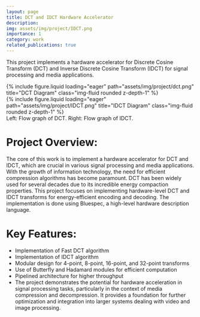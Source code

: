 ```yaml
---
layout: page
title: DCT and IDCT Hardware Accelerator
description:
img: assets/img/project/IDCT.png
importance: 1
category: work
related_publications: true
---
```


This project implements a hardware accelerator for Discrete Cosine Transform (DCT) and Inverse Discrete Cosine Transform (IDCT) for signal processing and media applications. 

<div class="row"> <div class="col-sm mt-3 mt-md-0"> {% include figure.liquid loading="eager" path="assets/img/project/dct.png" title="DCT Diagram" class="img-fluid rounded z-depth-1" %} </div> <div class="col-sm mt-3 mt-md-0"> {% include figure.liquid loading="eager" path="assets/img/project/IDCT.png" title="IDCT Diagram" class="img-fluid rounded z-depth-1" %} </div> </div> <div class="caption"> Left: Flow graph of DCT. Right: Flow graph of IDCT. </div>

# Project Overview:

The core of this work is to implement a hardware accelerator for DCT and IDCT, which are crucial in various signal processing and media applications. With the growth of information technology, the need for efficient compression algorithms has become paramount. DCT has been widely used for several decades due to its incredible energy compaction properties.
This project focuses on implementing hardware-level DCT and IDCT transforms for energy-efficient encoding and decoding. The implementation is done using Bluespec, a high-level hardware description language. 

# Key Features: 

- Implementation of Fast DCT algorithm
- Implementation of IDCT algorithm
- Modular design for 4-point, 8-point, 16-point, and 32-point transforms
- Use of Butterfly and Hadamard modules for efficient computation
- Pipelined architecture for higher throughput
- The project demonstrates the potential for hardware acceleration in signal processing tasks, particularly in the context of media compression and decompression. It provides a foundation for further optimization and integration into larger systems dealing with video and image processing.